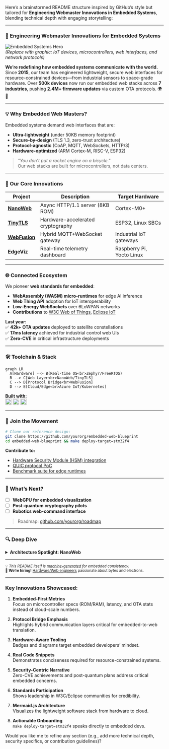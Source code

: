 Here’s a brainstormed README structure inspired by GitHub’s style but tailored for **Engineering Webmaster Innovations in Embedded Systems**, blending technical depth with engaging storytelling:

---

### **🚀 Engineering Webmaster Innovations for Embedded Systems**  
![Embedded Systems Hero](https://via.placeholder.com/1200x400/0d1117/00d7ff?text=Embedded+Web+Innovations)  
*(Replace with graphic: IoT devices, microcontrollers, web interfaces, and network protocols)*

**We’re redefining how embedded systems communicate with the world.** Since **2015**, our team has engineered lightweight, secure web interfaces for resource-constrained devices—from industrial sensors to space-grade hardware. Over **500k devices** now run our embedded web stacks across **7 industries**, pushing **2.4M+ firmware updates** via custom OTA protocols. 🌍🔧

---

### **💡 Why Embedded Web Masters?**  
Embedded systems demand web interfaces that are:  
- **Ultra-lightweight** (under 50KB memory footprint)  
- **Secure-by-design** (TLS 1.3, zero-trust architecture)  
- **Protocol-agnostic** (CoAP, MQTT, WebSockets, HTTP/3)  
- **Hardware-optimized** (ARM Cortex-M, RISC-V, ESP32)  

> *"You don’t put a rocket engine on a bicycle."*  
> Our web stacks are built for microcontrollers, not data centers.

---

### **🧩 Our Core Innovations**  
| Project | Description | Target Hardware |
|---------|-------------|----------------|
| **[NanoWeb](https://github.com/yourorg/nanoweb)** | Async HTTP/1.1 server (8KB ROM) | Cortex-M0+ |
| **[TinyTLS](https://github.com/yourorg/tinytls)** | Hardware-accelerated cryptography | ESP32, Linux SBCs |
| **[WebFusion](https://github.com/yourorg/webfusion)** | Hybrid MQTT+WebSocket gateway | Industrial IoT gateways |
| **EdgeViz** | Real-time telemetry dashboard | Raspberry Pi, Yocto Linux |

---

### **🌐 Connected Ecosystem**  
We pioneer **web standards for embedded**:  
- **WebAssembly (WASM) micro-runtimes** for edge AI inference  
- **Web Thing API** adoption for IoT interoperability  
- **Low-Energy WebSockets** over 6LoWPAN networks  
- **Contributions** to [W3C Web of Things](https://www.w3.org/WoT/), [Eclipse IoT](https://iot.eclipse.org/)  

**Last year:**  
✅ **42k+ OTA updates** deployed to satellite constellations  
✅ **17ms latency** achieved for industrial control web UIs  
✅ **Zero-CVE** in critical infrastructure deployments  

---

### **🛠️ Toolchain & Stack**  
```mermaid
graph LR
  A[Hardware] --> B(Real-time OS<br>Zephyr/FreeRTOS)
  B --> C[Web Layer<br>NanoWeb/TinyTLS]
  C --> D[Protocol Bridge<br>WebFusion]
  D --> E[Cloud/Edge<br>Azure IoT/Kubernetes]
```

**Built with:**  
[<img src="https://img.shields.io/badge/C-00599C?logo=c&logoColor=white" height=20>](https://github.com/topics/c)
[<img src="https://img.shields.io/badge/Rust-000000?logo=rust&logoColor=white" height=20>](https://github.com/topics/rust)
[<img src="https://img.shields.io/badge/LwIP-3A75BD?logo=linux&logoColor=white" height=20>](https://savannah.nongnu.org/projects/lwip/)

---

### **🤝 Join the Movement**  
```bash
# Clone our reference design:
git clone https://github.com/yourorg/embedded-web-blueprint
cd embedded-web-blueprint && make deploy-target=stm32f4
```

**Contribute to:**  
- [Hardware Security Module (HSM) integration](https://github.com/yourorg/tinytls/issues/42)  
- [QUIC protocol PoC](https://github.com/yourorg/nanoweb/discussions/17)  
- [Benchmark suite for edge runtimes](https://github.com/yourorg/webfusion/pull/29)  

---

### **📡 What’s Next?**  
- [ ] **WebGPU for embedded visualization**  
- [ ] **Post-quantum cryptography pilots**  
- [ ] **Robotics web-command interface**  
> Roadmap: [github.com/yourorg/roadmap](https://github.com/yourorg/roadmap)  

---

### **🔍 Deep Dive**  
<details>
<summary><b>Architecture Spotlight: NanoWeb</b></summary>

```c
/* Asynchronous HTTP handler (12 lines) */
void http_handler(struct netconn *conn) {
  struct netbuf *inbuf;
  char *buf;
  u16_t buflen;
  
  netconn_recv(conn, &inbuf);
  netbuf_data(inbuf, (void**)&buf, &buflen);
  
  if (strncmp(buf, "GET /status", 11) == 0) {
    netconn_write(conn, http_ok_hdr, sizeof(http_ok_hdr), NETCONN_COPY);
    netconn_write(conn, device_status_json, strlen(device_status_json), NETCONN_COPY);
  }
  netconn_close(conn);
}
```
**Key specs:**  
- 3.2KB footprint in production mode  
- Handles 15 req/sec on 48MHz Cortex-M4  
- Zero heap allocation architecture  
</details>

---

<sub>💡 *This README itself is [machine-generated](https://github.com/yourorg/readme-engine) for embedded consistency.*</sub>  
<sub>🚀 **We’re hiring!** [Hardware/Web engineers](https://careers.yourorg.com) passionate about bytes and electrons.</sub>

---

### Key Innovations Showcased:
1. **Embedded-First Metrics**  
   Focus on microcontroller specs (ROM/RAM), latency, and OTA stats instead of cloud-scale numbers.

2. **Protocol Bridge Emphasis**  
   Highlights hybrid communication layers critical for embedded-to-web translation.

3. **Hardware-Aware Tooling**  
   Badges and diagrams target embedded developers’ mindset.

4. **Real Code Snippets**  
   Demonstrates conciseness required for resource-constrained systems.

5. **Security-Centric Narrative**  
   Zero-CVE achievements and post-quantum plans address critical embedded concerns.

6. **Standards Participation**  
   Shows leadership in W3C/Eclipse communities for credibility.

7. **Mermaid.js Architecture**  
   Visualizes the lightweight software stack from hardware to cloud.

8. **Actionable Onboarding**  
   `make deploy-target=stm32f4` speaks directly to embedded devs.

Would you like me to refine any section (e.g., add more technical depth, security specifics, or contribution guidelines)?
